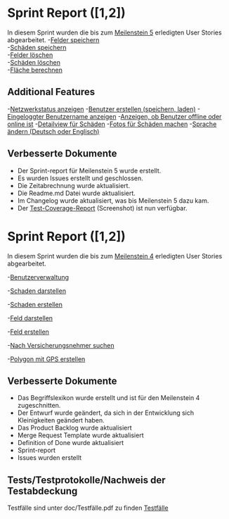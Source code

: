 # Sprint Report ([1,2])

In diesem Sprint wurden die bis zum [Meilenstein 5](https://sopra.informatik.uni-stuttgart.de/sopra-ws1718/sopra-team-11/milestones/2) erledigten User Stories abgearbeitet.
-[Felder speichern](https://sopra.informatik.uni-stuttgart.de/sopra-ws1718/sopra-team-11/issues/38)   
-[Schäden speichern](https://sopra.informatik.uni-stuttgart.de/sopra-ws1718/sopra-team-11/issues/73)   
-[Felder löschen](https://sopra.informatik.uni-stuttgart.de/sopra-ws1718/sopra-team-11/issues/74)   
-[Schäden löschen](https://sopra.informatik.uni-stuttgart.de/sopra-ws1718/sopra-team-11/issues/67)   
-[Fläche berechnen](https://sopra.informatik.uni-stuttgart.de/sopra-ws1718/sopra-team-11/issues/76)  


## Additional Features
-[Netzwerkstatus anzeigen](https://sopra.informatik.uni-stuttgart.de/sopra-ws1718/sopra-team-11/issues/75)
-[Benutzer erstellen (speichern, laden)](https://sopra.informatik.uni-stuttgart.de/sopra-ws1718/sopra-team-11/issues/56)
-[Eingeloggter Benutzername anzeigen](https://sopra.informatik.uni-stuttgart.de/sopra-ws1718/sopra-team-11/issues/78)
-[Anzeigen, ob Benutzer offline oder online ist](https://sopra.informatik.uni-stuttgart.de/sopra-ws1718/sopra-team-11/issues/79)
-[Detailview für Schäden](https://sopra.informatik.uni-stuttgart.de/sopra-ws1718/sopra-team-11/issues/70)
-[Fotos für Schäden machen](https://sopra.informatik.uni-stuttgart.de/sopra-ws1718/sopra-team-11/issues/60)
-[Sprache ändern (Deutsch oder Englisch)](https://sopra.informatik.uni-stuttgart.de/sopra-ws1718/sopra-team-11/issues/51)

## Verbesserte Dokumente

- Der Sprint-report für Meilenstein 5 wurde erstellt.
- Es wurden Issues erstellt und geschlossen.
- Die Zeitabrechnung wurde aktualisiert.
- Die Readme.md Datei wurde aktualisiert.
- Im Changelog wurde aktualisiert, was bis Meilenstein 5 dazu kam.
- Der [Test-Coverage-Report](https://sopra.informatik.uni-stuttgart.de/sopra-ws1718/sopra-team-11/blob/master/doc/coverage/coverage.png) (Screenshot) ist nun verfügbar.



# Sprint Report ([1,2])

In diesem Sprint wurden die bis zum [Meilenstein 4](https://sopra.informatik.uni-stuttgart.de/sopra-ws1718/sopra-team-11/milestones/2) erledigten User Stories abgearbeitet.

-[Benutzerverwaltung](https://sopra.informatik.uni-stuttgart.de/sopra-ws1718/sopra-team-11/issues/2)

-[Schaden darstellen](https://sopra.informatik.uni-stuttgart.de/sopra-ws1718/sopra-team-11/issues/43)

-[Schaden erstellen](https://sopra.informatik.uni-stuttgart.de/sopra-ws1718/sopra-team-11/issues/13)

-[Feld darstellen](https://sopra.informatik.uni-stuttgart.de/sopra-ws1718/sopra-team-11/issues/30)

-[Feld erstellen](https://sopra.informatik.uni-stuttgart.de/sopra-ws1718/sopra-team-11/issues/17)

-[Nach Versicherungsnehmer suchen](https://sopra.informatik.uni-stuttgart.de/sopra-ws1718/sopra-team-11/issues/42)

-[Polygon mit GPS erstellen](https://sopra.informatik.uni-stuttgart.de/sopra-ws1718/sopra-team-11/issues/21)

## Verbesserte Dokumente

- Das Begriffslexikon wurde erstellt und ist für den Meilenstein 4 zugeschnitten.
- Der Entwurf wurde geändert, da sich in der Entwicklung sich Kleinigkeiten geändert haben.
- Das Product Backlog wurde aktualisiert
- Merge Request Template wurde aktualisiert
- Definition of Done wurde aktualisiert
- Sprint-report
- Issues wurden erstellt

## Tests/Testprotokolle/Nachweis der Testabdeckung

Testfälle sind unter doc/Testfälle.pdf zu finden
[Testfälle](https://sopra.informatik.uni-stuttgart.de/sopra-ws1718/sopra-team-11/blob/master/doc/Testf%C3%A4lle.pdf)